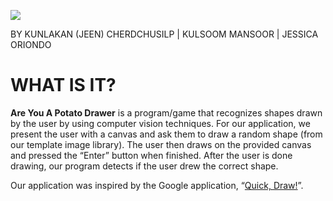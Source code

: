 ![](http://i248.photobucket.com/albums/gg185/shokorakis/GitHub/Are%20You%20A%20Potato%20Drawer/Capture.jpg)

BY KUNLAKAN (JEEN) CHERDCHUSILP | KULSOOM MANSOOR | JESSICA ORIONDO

# WHAT IS IT?
**Are You A Potato Drawer** is a program/game that recognizes shapes drawn by the user by using computer vision techniques. For our application, we present the user with a canvas and ask them to draw a random shape (from our template image library). The user then draws on the provided canvas and pressed the “Enter” button when finished. After the user is done drawing, our program detects if the user drew the correct shape. 

Our application was inspired by the Google application, “[Quick, Draw!](https://quickdraw.withgoogle.com/)”.
